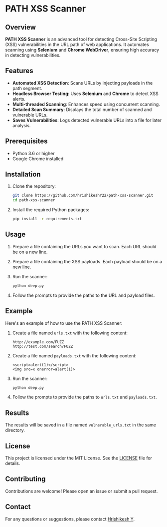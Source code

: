 # PATH XSS Scanner

## Overview  
**PATH XSS Scanner** is an advanced tool for detecting Cross-Site Scripting (XSS) vulnerabilities in the URL path of web applications. It automates scanning using **Selenium** and **Chrome WebDriver**, ensuring high accuracy in detecting vulnerabilities.

## Features  
- **Automated XSS Detection**: Scans URLs by injecting payloads in the path segment.  
- **Headless Browser Testing**: Uses **Selenium** and **Chrome** to detect XSS alerts.  
- **Multi-threaded Scanning**: Enhances speed using concurrent scanning.  
- **Detailed Scan Summary**: Displays the total number of scanned and vulnerable URLs.  
- **Saves Vulnerabilities**: Logs detected vulnerable URLs into a file for later analysis.  

## Prerequisites

- Python 3.6 or higher
- Google Chrome installed

## Installation

1. Clone the repository:

    ```sh
    git clone https://github.com/hrishikeshY22/path-xss-scanner.git
    cd path-xss-scanner
    ```
    
2. Install the required Python packages:

    ```sh
    pip install -r requirements.txt
    ```

## Usage

1. Prepare a file containing the URLs you want to scan. Each URL should be on a new line.
2. Prepare a file containing the XSS payloads. Each payload should be on a new line.
3. Run the scanner:

    ```sh
    python deep.py
    ```

4. Follow the prompts to provide the paths to the URL and payload files.

## Example

Here's an example of how to use the PATH XSS Scanner:

1. Create a file named `urls.txt` with the following content:

    ```
    http://example.com/FUZZ
    http://test.com/search/FUZZ
    ```

2. Create a file named `payloads.txt` with the following content:

    ```
    <script>alert(1)</script>
    <img src=x onerror=alert(1)>
    ```

3. Run the scanner:

    ```sh
    python deep.py
    ```

4. Follow the prompts to provide the paths to `urls.txt` and `payloads.txt`.

## Results

The results will be saved in a file named `vulnerable_urls.txt` in the same directory.

## License

This project is licensed under the MIT License. See the [LICENSE](LICENSE) file for details.

## Contributing

Contributions are welcome! Please open an issue or submit a pull request.

## Contact

For any questions or suggestions, please contact [Hrishikesh Y](https://github.com/hrishikeshY22).
